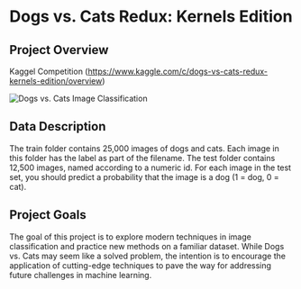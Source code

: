 # Dogs vs. Cats Redux: Kernels Edition

## Project Overview
Kaggel Competition
(https://www.kaggle.com/c/dogs-vs-cats-redux-kernels-edition/overview)


![Dogs vs. Cats Image Classification](https://storage.googleapis.com/kaggle-media/competitions/kaggle/3362/media/woof_meow.jpg)



## Data Description
The train folder contains 25,000 images of dogs and cats. Each image in this folder has the label as part of the filename. The test folder contains 12,500 images, named according to a numeric id. For each image in the test set, you should predict a probability that the image is a dog (1 = dog, 0 = cat).

## Project Goals
The goal of this project is to explore modern techniques in image classification and practice new methods on a familiar dataset. While Dogs vs. Cats may seem like a solved problem, the intention is to encourage the application of cutting-edge techniques to pave the way for addressing future challenges in machine learning.

